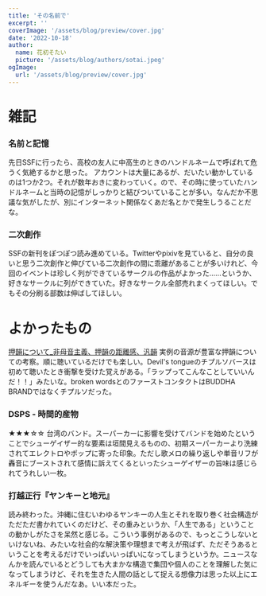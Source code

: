 ```yaml
---
title: 'その名前で'
excerpt: ''
coverImage: '/assets/blog/preview/cover.jpg'
date: '2022-10-18'
author:
  name: 花初そたい
  picture: '/assets/blog/authors/sotai.jpeg'
ogImage:
  url: '/assets/blog/preview/cover.jpg'
---
```

# 雑記
### 名前と記憶
先日SSFに行ったら、高校の友人に中高生のときのハンドルネームで呼ばれて危うく気絶するかと思った。
アカウントは大量にあるが、だいたい動かしているのは1つか2つ。それが数年おきに変わっていく。ので、その時に使っていたハンドルネームと当時の記憶がしっかりと結びついていることが多い。なんだか不思議な気がしたが、別にインターネット関係なくあだ名とかで発生しうることだな。

### 二次創作
SSFの新刊をぽつぽつ読み進めている。Twitterやpixivを見ていると、自分の良いと思う二次創作と伸びている二次創作の間に乖離があることが多いけれど、今回のイベントは珍しく列ができているサークルの作品がよかった……というか、好きなサークルに列ができていた。好きなサークル全部売れまくってほしい。でもその分刷る部数は伸ばしてほしい。

# よかったもの
[押韻について_非母音主義、押韻の距離感、汎韻](https://scrapbox.io/frog96lab/%E6%8A%BC%E9%9F%BB%E3%81%AB%E3%81%A4%E3%81%84%E3%81%A6_%E9%9D%9E%E6%AF%8D%E9%9F%B3%E4%B8%BB%E7%BE%A9%E3%80%81%E6%8A%BC%E9%9F%BB%E3%81%AE%E8%B7%9D%E9%9B%A2%E6%84%9F%E3%80%81%E6%B1%8E%E9%9F%BB)
実例の音源が豊富な押韻についての考察。順に聴いているだけでも楽しい。Devil's tongueのチプルソバースは初めて聴いたとき衝撃を受けた覚えがある。「ラップってこんなことしていいんだ！！」みたいな。broken wordsとのファーストコンタクトはBUDDHA BRANDではなくチプルソだった。

### DSPS - 時間的産物
★★★☆☆
台湾のバンド。スーパーカーに影響を受けてバンドを始めたということでシューゲイザー的な要素は垣間見えるものの、初期スーパーカーより洗練されてエレクトロやポップに寄った印象。ただし歌メロの繰り返しや単音リフが轟音にブーストされて感情に訴えてくるといったシューゲイザーの旨味は感じられてうれしい一枚。

### 打越正行『ヤンキーと地元』
読み終わった。沖縄に住むいわゆるヤンキーの人生とそれを取り巻く社会構造がただただ書かれていくのだけど、その重みというか、「人生である」ということの動かしがたさを呆然と感じる。こういう事例があるので、もっとこうしないといけないね、みたいな社会的な解決策や理想まで考えが飛ばず、ただそうあるということを考えるだけでいっぱいいっぱいになってしまうというか。ニュースなんかを読んでいるとどうしても大まかな構造で集団や個人のことを理解した気になってしまうけど、それを生きた人間の話として捉える想像力は思った以上にエネルギーを使うんだなあ。いい本だった。